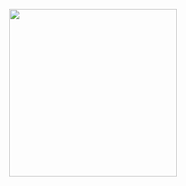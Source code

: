 <p align="center">
    <img src="https://images.viblo.asia/ef606b28-ff90-41bb-8683-cd9e26542297.png" width="300">
</p>
